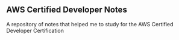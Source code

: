 ## AWS Certified Developer Notes
A repository of notes that helped me to study for the AWS Certified Developer Certification